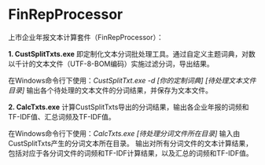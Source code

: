 # FinRepProcessor
上市企业年报文本计算套件（FinRepProcessor）： 

**1. CustSplitTxts.exe**
即定制化文本分词批处理工具。通过自定义主题词典，对数以千计的文本文件（UTF-8-BOM编码）实施过滤分词，导出结果。 

在Windows命令行下使用：_CustSplitTxt.exe -d [你的定制词典] [待处理文本文件目录]_
输出各个待处理的文本文件的分词结果，并保存为文本文件。

**2. CalcTxts.exe**
计算CustSplitTxts导出的分词结果，输出各企业年报的词频和TF-IDF值、汇总词频及TF-IDF值。

在Windows命令行下使用：_CalcTxts.exe [待处理分词文件所在目录]_
输入由CustSplitTxts产生的分词文本所在目录。
输出对所有分词文件的文本计算结果，包括对应于各分词文件的词频和TF-IDF计算结果，以及汇总的词频和TF-IDF值。
